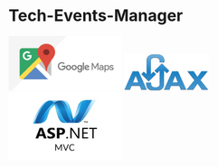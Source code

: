 # Tech-Events-Manager




<p float="left">
  <img src="platform_images/Google-maps-changes.jpg" width="200">
  <img src="platform_images/logo-AJAX.png" width="150">
  <img src="platform_images/asp-net-mvc-1-.jpg" width="200">
  
  </p>
  

